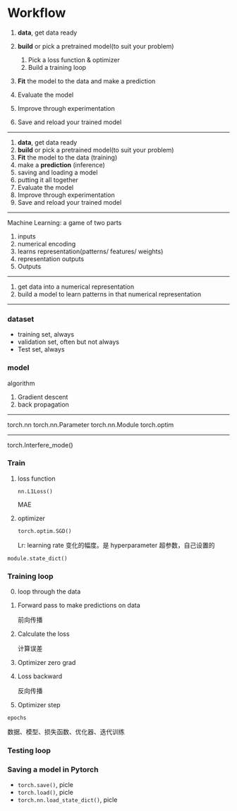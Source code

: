 # Workflow

1. **data**, get data ready
2. **build** or pick a pretrained model(to suit your problem)
   1. Pick a loss function & optimizer
   2. Build a training loop

3. **Fit** the model to the data and make a prediction
4. Evaluate the model
5. Improve through experimentation
6. Save and reload your trained model

---

1. **data**, get data ready
2. **build** or pick a pretrained model(to suit your problem)
3. **Fit** the model to the data (training)
4. make a **prediction** (inference)
5. saving and loading a model
6. putting it all together
7. Evaluate the model
8. Improve through experimentation
9. Save and reload your trained model

---

Machine Learning: a game of two parts

1. inputs
2. numerical encoding
3. learns representation(patterns/ features/ weights)
4. representation outputs
5. Outputs

---

1. get data into a numerical representation
2. build a model to learn patterns in that numerical representation

---

### dataset

- training set, always
- validation set, often but not always
- Test set, always

### model

algorithm

1. Gradient descent
2. back propagation

---

torch.nn
torch.nn.Parameter
torch.nn.Module
torch.optim

---

torch.Interfere_mode()

### Train

1. loss function

   `nn.L1Loss()`

   MAE

2. optimizer

   `torch.optim.SGD()`

   Lr: learning rate 变化的幅度。是 hyperparameter 超参数，自己设置的

`module.state_dict()`

### Training loop


0. loop through the data

1. Forward pass to make predictions on data

   前向传播

2. Calculate the loss

   计算误差

3. Optimizer zero grad

4. Loss backward

   反向传播

5. Optimizer step

`epochs`

数据、模型、损失函数、优化器、迭代训练

### Testing loop





### Saving a model in Pytorch

- `torch.save()`, picle
- `torch.load()`, picle
- `torch.nn.load_state_dict()`, picle

